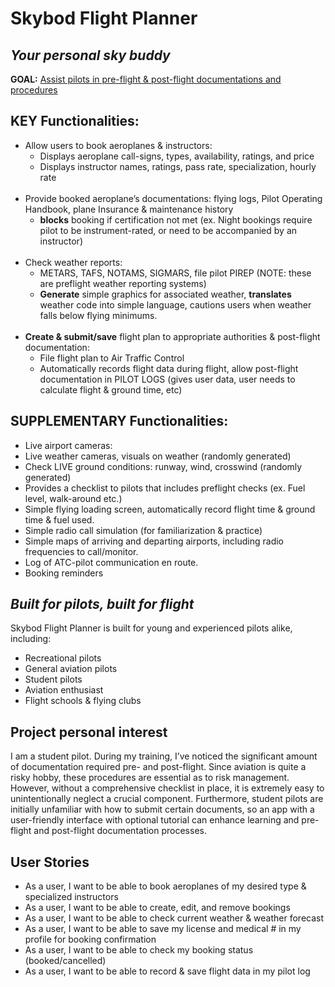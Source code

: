 # Skybod Flight Planner

## *Your personal sky buddy*

**GOAL:** <ins>Assist pilots in pre-flight & post-flight documentations and procedures</ins>

## **KEY Functionalities:**
- Allow users to book aeroplanes & instructors:
  - Displays aeroplane call-signs, types, availability, ratings, and price
  - Displays instructor names, ratings, pass rate, specialization, hourly rate
    <br></br>
- Provide booked aeroplane’s documentations: flying logs, Pilot Operating Handbook, plane Insurance & maintenance history
  - **blocks** booking if certification not met (ex. Night bookings require pilot to be instrument-rated, or need to be accompanied by an instructor)
    <br></br>
- Check weather reports:
  - METARS, TAFS, NOTAMS, SIGMARS, file pilot PIREP (NOTE:  these are preflight weather reporting systems)
  - **Generate** simple graphics for associated weather, **translates** weather code into simple language, cautions users when weather falls below flying minimums.
    <br></br>
- **Create & submit/save** flight plan to appropriate authorities & post-flight documentation:
  - File flight plan to Air Traffic Control
  - Automatically records flight data during flight, allow post-flight documentation in PILOT LOGS (gives user data, user needs to calculate flight & ground time, etc)


## **SUPPLEMENTARY Functionalities:**
- Live airport cameras:
- Live weather cameras, visuals on weather (randomly generated)
- Check LIVE ground conditions: runway, wind, crosswind (randomly generated)
- Provides a checklist to pilots that includes preflight checks (ex. Fuel level, walk-around etc.)
- Simple flying loading screen, automatically record flight time & ground time & fuel used.
- Simple radio call simulation (for familiarization & practice)
- Simple maps of arriving and departing airports, including radio frequencies to call/monitor.
- Log of ATC-pilot communication en route.
- Booking reminders

## *Built for pilots, built for flight*
Skybod Flight Planner is built for young and experienced pilots alike, including:
- Recreational pilots
- General aviation pilots
- Student pilots
- Aviation enthusiast
- Flight schools & flying clubs

## Project personal interest
<p>I am a student pilot. During my training, I’ve noticed the significant amount of documentation required pre-
and post-flight. Since aviation is quite a risky hobby, these procedures are essential as to risk management. However,
without a comprehensive checklist in place, it is extremely easy to unintentionally neglect a crucial component. 
Furthermore, student pilots are initially unfamiliar with how to submit certain documents, so an app with a user-friendly
interface with optional tutorial can enhance learning and pre-flight and post-flight documentation processes.</p>

## User Stories

- As a user, I want to be able to book aeroplanes of my desired type & specialized instructors
- As a user, I want to be able to create, edit, and remove bookings
- As a user, I want to be able to check current weather & weather forecast
- As a user, I want to be able to save my license and medical # in my profile for booking confirmation
- As a user, I want to be able to check my booking status (booked/cancelled)
- As a user, I want to be able to record & save flight data in my pilot log


